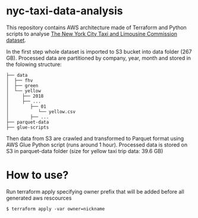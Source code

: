 # nyc-taxi-data-analysis

This repository contains AWS architecture made of Terraform and Python scripts to 
analyse [The New York City Taxi and Limousine Commission dataset](https://www1.nyc.gov/site/tlc/about/tlc-trip-record-data.page).
 
In the first step whole dataset is imported to S3 bucket into data folder (267 GB).
Processed data are partitioned by company, year, month and stored in the folowing structure:

```
├── data
│  ├── fhv
│  ├── green
│  └── yellow
│     ├── 2018
│     ├── ...
│        ├── 01
│           └── yellow.csv
│        ├── ...
├── parquet-data
├── glue-scripts
```

Then data from S3 are crawled and transformed to Parquet format using AWS Glue Python script (runs around 1 hour). 
Processed data is stored on S3 in parquet-data folder (size for yellow taxi trip data: 39.6 GB)

# How to use?
Run terraform apply specifying owner prefix that will be added before all generated aws rescources
```
$ terraform apply -var owner=nickname
```
